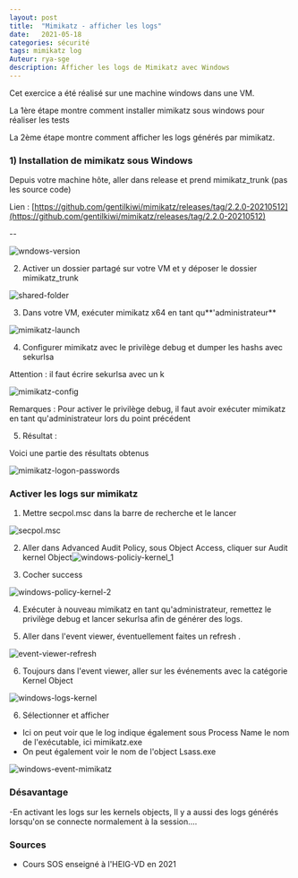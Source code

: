 ```yaml
---
layout: post
title:  "Mimikatz - afficher les logs"
date:   2021-05-18 
categories: sécurité 
tags: mimikatz log 
Auteur: rya-sge
description: Afficher les logs de Mimikatz avec Windows
---
```


Cet exercice a été réalisé sur une machine windows dans une VM.

La 1ère étape montre comment installer mimikatz sous windows pour réaliser les tests

La 2ème étape montre comment afficher les logs générés par mimikatz.

### 1) Installation de mimikatz sous Windows

Depuis votre machine hôte, aller dans release et prend mimikatz_trunk (pas les source code)

Lien : [https://github.com/gentilkiwi/mimikatz/releases/tag/2.2.0-20210512](https://github.com/gentilkiwi/mimikatz/releases/tag/2.2.0-20210512)

--

![wndows-version]({{site.url_complet}}\assets\article\outil-securite\mimikatz\wndows-version.JPG)

2) Activer un dossier partagé sur votre VM et y déposer le dossier mimikatz_trunk

![shared-folder]({{site.url_complet}}\assets\article\outil-securite\mimikatz\shared-folder.JPG)

3) Dans votre VM, exécuter mimikatz x64 en tant qu**'administrateur**

![mimikatz-launch]({{site.url_complet}}\assets\article\outil-securite\mimikatz\mimikatz-launch.JPG)



4) Configurer mimikatz avec le privilège debug  et dumper les hashs avec sekurlsa

Attention : il faut écrire sekurlsa avec un k

![mimikatz-config]({{site.url_complet}}\assets\article\outil-securite\mimikatz\mimikatz-config.JPG)



Remarques : Pour activer le privilège debug, il faut avoir exécuter mimikatz en tant qu'administrateur lors du point précédent



5) Résultat :

Voici une partie des résultats obtenus

![mimikatz-logon-passwords]({{site.url_complet}}\assets\article\outil-securite\mimikatz\mimikatz-logon-passwords.JPG)



### **Activer les logs sur mimikatz**

1) Mettre secpol.msc dans  la barre de recherche et le lancer

![secpol.msc]({{site.url_complet}}\assets\article\outil-securite\mimikatz\secpol.msc.JPG)

2)  Aller dans Advanced Audit Policy, sous Object Access, cliquer sur Audit kernel Object![windows-policiy-kernel_1]({{site.url_complet}}\assets\article\outil-securite\mimikatz\windows-policiy-kernel_1.JPG)



3) Cocher success

![windows-policy-kernel-2]({{site.url_complet}}\assets\article\outil-securite\mimikatz\windows-policy-kernel-2.JPG)

4) Exécuter à nouveau mimikatz en tant qu'administrateur, remettez le privilège debug et lancer sekurlsa afin de générer des logs.

5) Aller dans l'event viewer, éventuellement faites un refresh .

![event-viewer-refresh]({{site.url_complet}}\assets\article\outil-securite\mimikatz\event-viewer-refresh.JPG)

6) Toujours dans l'event viewer, aller sur les événements avec la catégorie Kernel Object

![windows-logs-kernel]({{site.url_complet}}\assets\article\outil-securite\mimikatz\windows-logs-kernel.JPG)



6) Sélectionner et afficher

- Ici on peut voir que le log indique également  sous Process Name le nom de l'exécutable, ici mimikatz.exe 
- On peut également voir le nom de l'object Lsass.exe

![windows-event-mimikatz]({{site.url_complet}}\assets\article\outil-securite\mimikatz\windows-event-mimikatz.JPG)

### Désavantage 

-En activant les logs sur les kernels objects, Il y a aussi des logs générés lorsqu'on se connecte normalement à la session....

### Sources

- Cours SOS enseigné à l'HEIG-VD en 2021